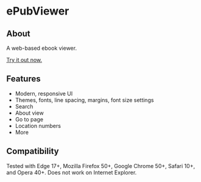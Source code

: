 # ePubViewer

## About
A web-based ebook viewer.

<a href="http://kentsin.github.io/ePubViewer">Try it out now.</a>

## Features
- Modern, responsive UI
- Themes, fonts, line spacing, margins, font size settings
- Search
- About view
- Go to page
- Location numbers
- More

## Compatibility

Tested with Edge 17+, Mozilla Firefox 50+, Google Chrome 50+, Safari 10+, and Opera 40+. Does not work on Internet Explorer.

